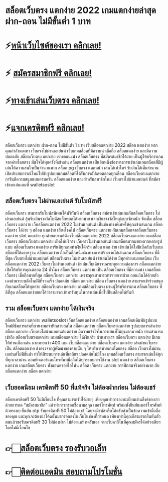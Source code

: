 # สล็อตเว็บตรง แตกง่าย 2022 เกมแตกง่ายล่าสุด ฝาก-ถอน ไม่มีขั้นต่ำ 1 บาท

# ⚡[หน้าเว็บไซต์ของเรา คลิกเลย!](https://pgslotmachine.com/)
# ⚡ [สมัครสมาชิกฟรี คลิกเลย!](https://pgslotmachine.jwallet.link/register)
# ⚡[ทางเข้าเล่นเว็บตรง คลิกเลย!](https://pgslotmachine.jwallet.link/login)
# ⚡[แจกเครดิตฟรี คลิกเลย!](https://pgslotmachine.jwallet.link/contact)

สล็อตเว็บตรง แตกง่าย ฝาก-ถอน ไม่มีขั้นต่ำ 1 บาท เว็บสล็อตแตกง่าย 2022  สล็อต แตกง่าย  หากคุณกำลังมองหา เว็บตรงไม่ผ่านเอเย่นต์ เว็บเกมสล็อตที่มีความน่าเชื่อถือ สล็อตแตกง่าย และมีความปลอดภัย สล็อตเว็บตรง แตกง่าย เราขอแนะนำ สล็อตเว็บตรง ที่สมัครสมาชิกได้ง่าย เป็นผู้ให้บริการเกมจากค่ายโดยตรง มั่นใจได้ทุกครั้งที่เข้าเล่น สล็อตแตกง่าย เป็นอีกหนึ่งช่องทางการเข้าเล่นเกมสล็อตที่มีผู้เล่นให้ความสนใจเป็นจำนวนมาก สล็อต pg เว็บตรง แตกหนัก เล่นได้เท่าไหร่ รับเงินได้เต็มจำนวน เปิดประสบการณ์ใหม่ไปกับรูปแบบเกมสล็อตที่ได้รับการอัปเดตตลอดทุกเดือน สล็อตเว็บตรงแตกง่าย การันตีความสนุกแบบครบครัน สล็อตแตกง่าย และสำหรับสมาชิกใหม่ เว็บตรงไม่ผ่านเอเย่นต์ ที่สมัครเข้ามาเล่นเกมที่ walletsoslot

## สล็อตเว็บตรง ไม่ผ่านเอเย่นต์ รับโบนัสฟรี
 สล็อตเว็บตรง สามารถรับโบนัสพิเศษได้ฟรีทันที สล็อตเว็บตรง สมัครเข้าเล่นเกมกับสล็อตเว็บตรง ไม่ผ่านเอเย่นต์ ลุ้นรับเงินรางวัลโบนัสแจ็กพอตได้มากมาย แจกเงินรางวัลใหญ่แบบจัดหนัก จัดเต็ม สล็อตเว็บตรง แตกง่าย เว็บสล็อตแตกง่าย 2022 ไม่ผ่านเอเย่นต์ เป็นช่องทางพิเศษให้คุณเข้าเล่นเกม สล็อตเว็บตรง ได้ง่าย ๆ สล็อต แตกง่าย เสี่ยงโชคไป สล็อตเว็บตรง แตกง่าย กับเกมสล็อตจาสล็อตเว็บตรงแตกง่าย slot แตกง่าย ทุกค่ายแบรนด์ดัง เว็บสล็อตแตกง่าย 2022 สล็อตเว็บตรงแตกง่าย เกมสล็อตเว็บตรง สล็อตเว็บตรง แตกง่าย  เปิดให้บริการ เว็บตรงไม่ผ่านเอเย่นต์ เกมสล็อตมากมายหลากหลายรูปแบบ สล็อตเว็บตรง แตกง่าย การันตีทุกเกมทำเงินได้จริง สล็อต แตก ง่าย เข้าเล่นได้ไม่มีเบื่อกับเว็บเกมสล็อตที่ได้มาตรฐาน สล็อตแตกง่าย ถือเป็นอีกหนึ่งช่องทางการสร้างรายได้ผ่านเกม สล็อตเว็บตรง ที่ดีที่สุด เว็บตรงไม่ผ่านเอเย่นต์  สล็อตเว็บตรง ไม่ผ่านเอเย่นต์ เข้าเล่นได้ง่าย มีทุกค่ายเกมยอดนิยม เว็บสล็อตแตกง่าย 2022 เว็บตรงไม่ผ่านเอเย่นต์ เข้าเล่นเว็บเดียวจบครบทุกความต้องการ สล็อตแตกง่าย  เปิดให้บริการคุณตลอด 24 ชั่วโมง สล็อตเว็บตรง แตกง่าย เป็น สล็อตเว็บตรง ที่มีความน่า เกมสล็อตเว็บตรง เชื่อถือมากที่สุด สล็อตเว็บตรง แตกง่าย เพราะคุณสามารถทำรายการฝาก ถอนเงินได้ด้วยตัวเองผ่านระบบอัตโนมัติที่รวดเร็ว ปลอดภัย สล็อต แตกง่าย สล็อต เว็บตรง แตกง่าย  สามารถเข้าร่วมสนุกกับเกมสล็อตได้ทุกค่าย สล็อตเว็บตรง แตกง่าย  เกมสล็อตเว็บตรง  ผ่านผู้ให้บริการเกม สล็อตเว็บตรง ที่ดีที่สุด สล็อตแตกง่ายยกได้ว่าสามารถเข้ามารับทุนในการเล่นเพื่อไปปั่นสล็อตได้ทันที

## รวม สล็อตเว็บตรง แตกง่าย ได้เงินจริง
สล็อตเว็บตรง แตกง่าย walletsoslot เว็บสล็อตแตกง่าย สล็อตแตกง่าย เกมสล็อตเดิมพันรูปแบบใหม่มีธีมการเล่นที่สวยงามกราฟิกสวยสดใส สล็อตแตกง่าย สล็อตเว็บตรงแตกง่าย รูปแบบการเล่นง่าย สล็อต แตกง่าย เว็บตรงไม่ผ่านเอเย่นต์แตกง่าย มีความเข้าใจในการเล่นที่ไม่ยุ่งมากมายนัก ท่านสามารถเข้าถึง สล็อตเว็บตรงแตกง่าย เกมสล็อตแตกง่าย ได้เงินจริง ผ่านทางเรา สล็อตเว็บตรง แตกง่าย  มีเกมให้ท่านเลือกเล่น มากมายกว่า 400 เกม เว็บสล็อตแตกง่าย สล็อตเว็บตรง แตกง่าย เล่นผ่านเว็บเรา เป็น สล็อตแตกง่าย ส่งตรงจากผู้พัฒนาของค่ายนั้น ๆ ให้บริการค่ายเกมโดยตรง สล็อต เว็บตรงไม่ผ่านเอเย่นต์ไม่มีขั้นต่ำ ทำให้มีระบบการเล่นที่เสถียร ปลอดภัยไม่มีโกง เกมสล็อตเว็บตรง  สามารถเล่นได้ทุกที่ทุกเวลาผ่าน คอมพิวเตอร์และโทรศัพท์มือถือได้ทุกระบบการใช้งาน slot แตกง่าย สล็อตเว็บตรง แตกง่าย เกมสล็อตเว็บตรง ทั้งแอนดรอยไอโฟน สล็อต เว็บตรง แตกง่าย  กราฟิกสมจริงอย่างมาก กับ สล็อตแตกง่าย สล็อต แตกง่าย

## เว็บยอดนิยม เครดิตฟรี 50 ที่แท้จริง ไม่ต้องฝากก่อน ไม่ต้องแชร์
สล็อตเครดิตฟรี 50 ไม่มีเงื่อนไข ที่คุณสามารถรับได้ง่ายๆ เพียงคุณทำการลงทะเบียนผ่านลิ้งค์ของเรา ด้วยการกด “สมัครสมาชิก” แล้วทำการกรอกชื่อนามสกุล เบอร์โทรศัพท์ พร้อมทั้งยืนยันเบอร์โทรศัพท์ด้วยระบบ ยืนยัน otp รับเครดิตฟรี 50 ไม่ต้องแชร์ โดยจะมีรหัสหรือโค้ดรับส่งเป็นข้อความเข้ามือถือของคุณ และคุณจะต้องนำโค้ดนั้นมากรอกลงในเว็บในช่องที่กำหนด เพียงเท่านี้คุณก็สามารถยืนยันตัวตนแล้วขอรับเครดิตฟรี 30 ไม่ต้องฝาก ไม่ต้องแชร์ กดรับเอง จากเว็บคาสิโนที่คุณสมัครได้อย่างเดียว โดยไม่มีเงื่อนไข

# 👉🏻[สล็อตเว็บตรง รองรับวอเล็ท](https://pgslotmachine.com/)
# 👉🏻[ติดต่อเเอดมิน สอบถามโปรโมชั่น](https://pgslotmachine.jwallet.link/contact)
